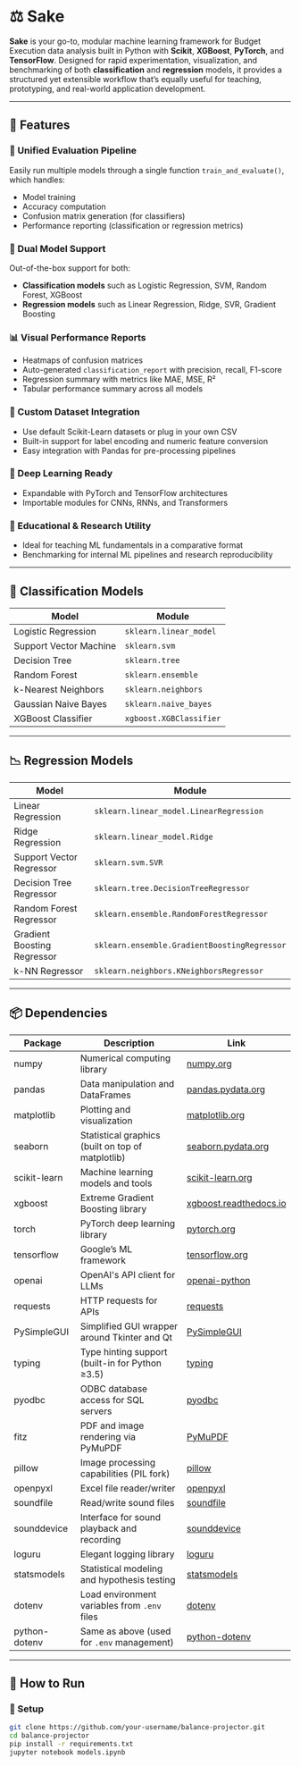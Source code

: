 # ⚖️ Sake

**Sake** is your go-to, modular machine learning framework for Budget Execution data analysis built in Python with **Scikit**, **XGBoost**, **PyTorch**, and **TensorFlow**. Designed for rapid experimentation, visualization, and benchmarking of both **classification** and **regression** models, it provides a structured yet extensible workflow that’s equally useful for teaching, prototyping, and real-world application development.

---

## 🚀 Features

### 🔄 Unified Evaluation Pipeline
Easily run multiple models through a single function `train_and_evaluate()`, which handles:
- Model training
- Accuracy computation
- Confusion matrix generation (for classifiers)
- Performance reporting (classification or regression metrics)

### 🧠 Dual Model Support
Out-of-the-box support for both:
- **Classification models** such as Logistic Regression, SVM, Random Forest, XGBoost
- **Regression models** such as Linear Regression, Ridge, SVR, Gradient Boosting

### 📊 Visual Performance Reports
- Heatmaps of confusion matrices
- Auto-generated `classification_report` with precision, recall, F1-score
- Regression summary with metrics like MAE, MSE, R²
- Tabular performance summary across all models

### 📁 Custom Dataset Integration
- Use default Scikit-Learn datasets or plug in your own CSV
- Built-in support for label encoding and numeric feature conversion
- Easy integration with Pandas for pre-processing pipelines

### 🧠 Deep Learning Ready
- Expandable with PyTorch and TensorFlow architectures
- Importable modules for CNNs, RNNs, and Transformers

### 🧪 Educational & Research Utility
- Ideal for teaching ML fundamentals in a comparative format
- Benchmarking for internal ML pipelines and research reproducibility

---

## 🧠 Classification Models

| Model                  | Module                        |
|------------------------|-------------------------------|
| Logistic Regression    | `sklearn.linear_model`        |
| Support Vector Machine | `sklearn.svm`                 |
| Decision Tree          | `sklearn.tree`                |
| Random Forest          | `sklearn.ensemble`            |
| k-Nearest Neighbors    | `sklearn.neighbors`           |
| Gaussian Naive Bayes   | `sklearn.naive_bayes`         |
| XGBoost Classifier     | `xgboost.XGBClassifier`       |

---

## 📉 Regression Models

| Model                        | Module                              |
|-----------------------------|--------------------------------------|
| Linear Regression           | `sklearn.linear_model.LinearRegression` |
| Ridge Regression            | `sklearn.linear_model.Ridge`        |
| Support Vector Regressor    | `sklearn.svm.SVR`                   |
| Decision Tree Regressor     | `sklearn.tree.DecisionTreeRegressor` |
| Random Forest Regressor     | `sklearn.ensemble.RandomForestRegressor` |
| Gradient Boosting Regressor | `sklearn.ensemble.GradientBoostingRegressor` |
| k-NN Regressor              | `sklearn.neighbors.KNeighborsRegressor` |

---

## 📦 Dependencies

| Package          | Description                                                      | Link                                                  |
|------------------|------------------------------------------------------------------|-------------------------------------------------------|
| numpy            | Numerical computing library                                      | [numpy.org](https://numpy.org/)                      |
| pandas           | Data manipulation and DataFrames                                 | [pandas.pydata.org](https://pandas.pydata.org/)      |
| matplotlib       | Plotting and visualization                                       | [matplotlib.org](https://matplotlib.org/)            |
| seaborn          | Statistical graphics (built on top of matplotlib)               | [seaborn.pydata.org](https://seaborn.pydata.org/)    |
| scikit-learn     | Machine learning models and tools                                | [scikit-learn.org](https://scikit-learn.org/stable/) |
| xgboost          | Extreme Gradient Boosting library                                | [xgboost.readthedocs.io](https://xgboost.readthedocs.io/) |
| torch            | PyTorch deep learning library                                    | [pytorch.org](https://pytorch.org/)                  |
| tensorflow       | Google’s ML framework                                            | [tensorflow.org](https://www.tensorflow.org/)        |
| openai           | OpenAI's API client for LLMs                                     | [openai-python](https://github.com/openai/openai-python) |
| requests         | HTTP requests for APIs                                           | [requests](https://requests.readthedocs.io/)         |
| PySimpleGUI      | Simplified GUI wrapper around Tkinter and Qt                    | [PySimpleGUI](https://pysimplegui.readthedocs.io/)   |
| typing           | Type hinting support (built-in for Python ≥3.5)                 | [typing](https://docs.python.org/3/library/typing.html) |
| pyodbc           | ODBC database access for SQL servers                             | [pyodbc](https://github.com/mkleehammer/pyodbc)      |
| fitz             | PDF and image rendering via PyMuPDF                             | [PyMuPDF](https://pymupdf.readthedocs.io/)           |
| pillow           | Image processing capabilities (PIL fork)                        | [pillow](https://python-pillow.org/)                 |
| openpyxl         | Excel file reader/writer                                         | [openpyxl](https://openpyxl.readthedocs.io/)         |
| soundfile        | Read/write sound files                                           | [soundfile](https://pysoundfile.readthedocs.io/)     |
| sounddevice      | Interface for sound playback and recording                       | [sounddevice](https://python-sounddevice.readthedocs.io/) |
| loguru           | Elegant logging library                                          | [loguru](https://github.com/Delgan/loguru)           |
| statsmodels      | Statistical modeling and hypothesis testing                      | [statsmodels](https://www.statsmodels.org/)          |
| dotenv           | Load environment variables from `.env` files                     | [dotenv](https://github.com/theskumar/python-dotenv) |
| python-dotenv    | Same as above (used for `.env` management)                      | [python-dotenv](https://saurabh-kumar.com/python-dotenv/) |

---

## 🧪 How to Run

### 🔧 Setup

```bash
git clone https://github.com/your-username/balance-projector.git
cd balance-projector
pip install -r requirements.txt
jupyter notebook models.ipynb
